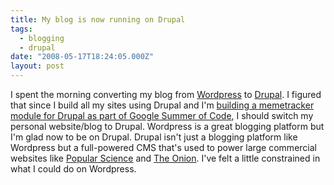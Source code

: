 ```yaml
---
title: My blog is now running on Drupal
tags:
  - blogging
  - drupal
date: "2008-05-17T18:24:05.000Z"
layout: post
---
```


I spent the morning converting my blog from [Wordpress][0] to [Drupal][1]. I figured that since I build all my sites using Drupal and I'm [building a memetracker module for Drupal as part of Google Summer of Code][2], I should switch my personal website/blog to Drupal. Wordpress is a great blogging platform but I'm glad now to be on Drupal. Drupal isn't just a blogging platform like Wordpress but a full-powered CMS that's used to power large commercial websites like [Popular Science][3] and [The Onion][4]. I've felt a little constrained in what I could do on Wordpress.


[0]: http://wordpress.org
[1]: http://drupal.org
[2]: http://kyle.mathews2000.com/node/40
[3]: http://www.popsci.com/
[4]: http://www.theonion.com